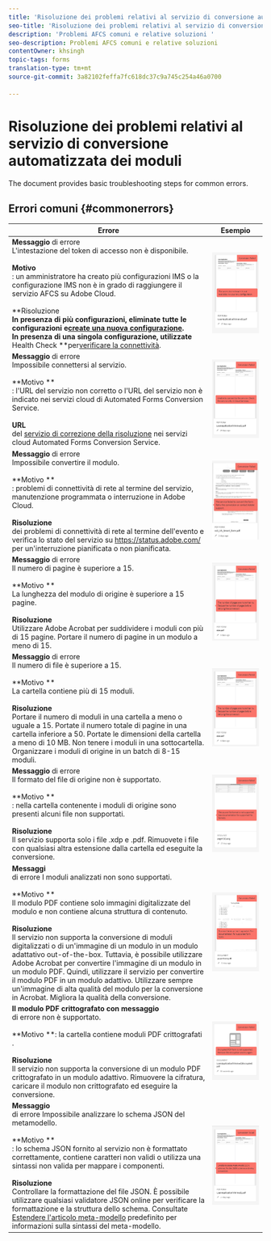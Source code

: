 ```yaml
---
title: 'Risoluzione dei problemi relativi al servizio di conversione automatizzata dei moduli '
seo-title: 'Risoluzione dei problemi relativi al servizio di conversione automatizzata dei moduli (AFCS) '
description: 'Problemi AFCS comuni e relative soluzioni '
seo-description: Problemi AFCS comuni e relative soluzioni
contentOwner: khsingh
topic-tags: forms
translation-type: tm+mt
source-git-commit: 3a82102feffa7fc618dc37c9a745c254a46a0700

---
```



# Risoluzione dei problemi relativi al servizio di conversione automatizzata dei moduli


<!--The article provides information on installation, configuration and administration issues that may arise in an Automated Forms Conversion Service production environment. --> The document  provides basic troubleshooting steps for common errors.

## Errori comuni {#commonerrors}

| Errore | Esempio |
|--- |--- |
| **Messaggio** di errore <br> L&#39;intestazione del token di accesso non è disponibile. <br><br> **Motivo** <br> : un amministratore ha creato più configurazioni IMS o la configurazione IMS non è in grado di raggiungere il servizio AFCS su Adobe Cloud. <br><br>**Risoluzione **<br>In presenza di più configurazioni, eliminate tutte le configurazioni e[create una nuova configurazione](configure-service.md#obtainpubliccertificates).<br>In presenza di una singola configurazione, utilizzate** Health Check **per[verificare la connettività](configure-service.md#createintegrationoption). | ![L&#39;intestazione del token di accesso non è disponibile](assets/invalid-ims-configurations.png) |
| **Messaggio** di errore <br> Impossibile connettersi al servizio.  <br><br>**Motivo **<br>: l&#39;URL del servizio non corretto o l&#39;URL del servizio non è indicato nei servizi cloud di Automated Forms Conversion Service.<br><br>**URL** <br> del [servizio di correzione della risoluzione](configure-service.md#configure-the-cloud-service) nei servizi cloud Automated Forms Conversion Service. | ![Impossibile connettersi al servizio.](assets/wrong-service-url-configured.png) |
| **Messaggio** di errore <br> Impossibile convertire il modulo.  <br><br>**Motivo **<br>: problemi di connettività di rete al termine del servizio, manutenzione programmata o interruzione in Adobe Cloud.<br><br>**Risoluzione**<br> dei problemi di connettività di rete al termine dell&#39;evento e verifica lo stato del servizio su https://status.adobe.com/ per un&#39;interruzione pianificata o non pianificata. | ![Impossibile connettersi al servizio.](assets/conversion-failure.png) |
| **Messaggio** di errore <br> Il numero di pagine è superiore a 15.  <br><br>**Motivo **<br>La lunghezza del modulo di origine è superiore a 15 pagine.<br><br>**Risoluzione**<br> Utilizzare Adobe Acrobat per suddividere i moduli con più di 15 pagine. Portare il numero di pagine in un modulo a meno di 15. | ![Impossibile connettersi al servizio.](assets/number-of-pages.png) |
| **Messaggio** di errore <br> Il numero di file è superiore a 15.  <br><br>**Motivo **<br>La cartella contiene più di 15 moduli.<br><br>**Risoluzione**<br> Portare il numero di moduli in una cartella a meno o uguale a 15. Portate il numero totale di pagine in una cartella inferiore a 50. Portate le dimensioni della cartella a meno di 10 MB. Non tenere i moduli in una sottocartella. Organizzare i moduli di origine in un batch di 8-15 moduli. | ![Impossibile connettersi al servizio.](assets/number-of-pages.png) |
| **Messaggio** di errore <br> Il formato del file di origine non è supportato.  <br><br>**Motivo **<br>: nella cartella contenente i moduli di origine sono presenti alcuni file non supportati.<br><br>**Risoluzione** <br> Il servizio supporta solo i file .xdp e .pdf. Rimuovete i file con qualsiasi altra estensione dalla cartella ed eseguite la conversione. | ![Impossibile connettersi al servizio.](assets/unsupported-file-formats.png) |
| **Messaggi** <br> di errore I moduli analizzati non sono supportati.  <br><br>**Motivo **<br>Il modulo PDF contiene solo immagini digitalizzate del modulo e non contiene alcuna struttura di contenuto.<br><br>**Risoluzione** <br> Il servizio non supporta la conversione di moduli digitalizzati o di un&#39;immagine di un modulo in un modulo adattativo out-of-the-box. Tuttavia, è possibile utilizzare Adobe Acrobat per convertire l&#39;immagine di un modulo in un modulo PDF. Quindi, utilizzare il servizio per convertire il modulo PDF in un modulo adattivo. Utilizzare sempre un&#39;immagine di alta qualità del modulo per la conversione in Acrobat. Migliora la qualità della conversione. | ![Impossibile connettersi al servizio.](assets/scanned-forms-error.png) |
| **Il modulo PDF crittografato con messaggio** <br> di errore non è supportato.  <br><br>**Motivo **: la cartella contiene moduli PDF crittografati<br>.<br><br>**Risoluzione** <br> Il servizio non supporta la conversione di un modulo PDF crittografato in un modulo adattivo. Rimuovere la cifratura, caricare il modulo non crittografato ed eseguire la conversione. | ![Impossibile connettersi al servizio.](assets/secured-pdf-form.png) |
| **Messaggio** <br> di errore Impossibile analizzare lo schema JSON del metamodello.  <br><br>**Motivo **<br>: lo schema JSON fornito al servizio non è formattato correttamente, contiene caratteri non validi o utilizza una sintassi non valida per mappare i componenti.<br><br>**Risoluzione**<br> Controllare la formattazione del file JSON. È possibile utilizzare qualsiasi validatore JSON online per verificare la formattazione e la struttura dello schema. Consultate [Estendere l&#39;articolo meta-modello](extending-the-default-meta-model.md) predefinito per informazioni sulla sintassi del meta-modello. | ![Impossibile connettersi al servizio.](assets/invalid-meta-model-schema.png) |

<!--

<table>
<thead>
<tr>
<th>Error</th>
<th>Example</th>
</tr>
</thead>
<tbody>
<tr>
<td><strong>Error Message</strong> <p> The access token header is not available. </p><br><strong>Reason</strong> <br> An administrator has created multiple IMS configurations or IMS configuration is not able to reach AFCS service on Adobe Cloud. <br><br><strong>Resolution</strong> <br> If there are multiple configurations, delete all the configurations and <a href="configure-service.md#obtainpubliccertificates">create a new configuration</a>. <br> If there is a single configuration, use <strong> Health Check </strong> to <a href="configure-service.md#createintegrationoption">check connectivity</a>.</td>
<td><img alt="The access token header is not available" src="assets/invalid-ims-configuration.png" /></td>
</tr>
<tr>
<td><strong>Error Message</strong> <br> Unable to connect to the service.  <br><br><strong>Reason</strong> <br> Incorrect service URL or no service URL is mentioned in Automated Forms Conversion Service cloud services. <br><br><strong>Resolution</strong> <br> Correct <a href="configure-service.md#configure-the-cloud-service">Service URL</a> in Automated Forms Conversion Service Cloud services.</td>
<td><img alt="Unable to connect to the service." src="assets/wrong-endpoint-configured.png" /></td>
</tr>
<tr>
<td><strong>Error Message</strong> <br> The service failed to convert the form.  <br><br><strong>Reason</strong> <br> Network connectivity issues at your end, the service is down due to scheduled maintenance, or outage on Adobe Cloud. <br><br><strong>Resolution</strong> <br> Resolve network connectivity issues at your end and check the status of the service on <a href="https://status.adobe.com/">https://status.adobe.com/</a> for a planned or unplanned outage.</td>
<td><img alt="The service failed to convert the form." src="assets/service-failure.png" /></td>
</tr>
<tr>
<td><strong>Error Message</strong> <br> The number of pages is more than 15.  <br><br><strong>Reason</strong> <br> The source form is more than 15 pages long.  <br><br><strong>Resolution</strong> <br> Use Adobe Acrobat to split forms with more than 15 pages. Bring the number of pages in a form to less than 15.</td>
<td><img alt="The number of pages is more than 15." src="assets/number-of-pages.png" /></td>
</tr>
<tr>
<td><strong>Error Message</strong> <br> The number of files is more than 15.  <br><br><strong>Reason</strong> <br>  The folder contains more than 15 forms. <br><br><strong>Resolution</strong> <br> Bring the number of forms in a folder to less than or equal to 15. Bring the total number of pages in a folder less than 50. Bring the size of the folder to less than 10 MB. Do not keep forms in a sub-folder. Organize source forms into a batch of 8-15 forms.</td>
<td><img alt="The number of files is more than 15." src="assets/number-of-pages.png" /></td>
</tr>
<tr>
<td><strong>Error Message</strong> <br> The source file format is not supported.  <br><br><strong>Reason</strong> <br> The folder containing source forms have some unsupported files. <br><br><strong>Resolution</strong> <br> The service supports only .xdp and .pdf files. Remove files with any other extension from the folder and run the conversion.</td>
<td><img alt="The source file format is not supported." src="assets/unsupported-file-formats.png" /></td>
</tr>
<tr>
<td><strong>Error Message</strong> <br> Scanned forms are not supported.  <br><br><strong>Reason</strong> <br> The PDF form contains only scanned images of the form and contains no content structure. <br><br><strong>Resolution</strong> <br> The service does not support converting scanned forms or an image of a form to an adaptive out-of-the-box. However, you use Adobe Acrobat to convert the image of a form to a PDF Form. Then, use the service to convert the PDF Form to an adaptive form. Always use a high-quality image of the form for conversion in Acrobat. It improves the quality of the conversion.</td>
<td><img alt="Scanned forms are not supported." src="assets/scanned-forms-error.png" /></td>
</tr>
<tr>
<td><strong>Error Message</strong> <br> Encrypted PDF form is not supported.  <br><br><strong>Reason</strong> <br> The folder contains encrypted PDF forms. <br><br><strong>Resolution</strong> <br> The service does not support converting an encrypted PDF form to an adaptive form. Remove the encryption, upload the non-encrypted form, and run the conversion.</td>
<td><img alt="Encrypted PDF form is not supported." src="assets/secured-pdf-form.png" /></td>
</tr>
<tr>
<td><strong>Error Message</strong> <br> Unable to parse meta-model JSON schema.  <br><br><strong>Reason</strong> <br> The JSON schema supplied to the service is not properly formatted, contains invalid characters, or uses invalid syntax to map components.  <br><br><strong>Resolution</strong> <br> Check the formatting of the JSON file. You can use any online JSON validator to check the formatting and structure of the schema. See, <a href="extending-the-default-meta-model.md">Extend the default meta-model</a> article for information on meta-model syntax.</td>
<td><img alt="Unable to parse meta-model JSON schema" src="assets/invalid-meta-model-schema.png" /></td>
</tr>
</tbody>
</table>
-->